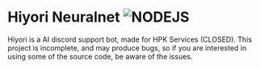 # Hiyori Neuralnet ![NODEJS](https://img.shields.io/static/v1?style=for-the-badge&logo=nodedotjs&label=NODE.JS&message=✓&color=green)
Hiyori is a AI discord support bot, made for HPK Services (CLOSED). This project is incomplete, and may produce bugs, so if you are interested in using some of the source code, be aware of the issues.
